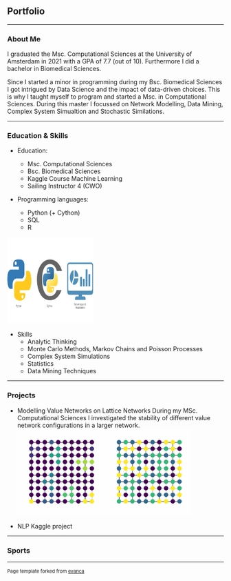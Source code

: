 ## Portfolio

---

### About Me

I graduated the Msc. Computational Sciences at the University of Amsterdam in 2021 with a GPA of 7.7 (out of 10). Furthermore I did a bachelor in Biomedical Sciences. 

Since I started a minor in programming during my Bsc. Biomedical Sciences I got intrigued by Data Science and the impact of data-driven choices. This is why I taught myself to program and started a Msc. in Computational Sciences. During this master I focussed on Network Modelling, Data Mining, Complex System Simualtion and Stochastic Similations. 

<!-- <img src="images/dummy_thumbnail.jpg?raw=true"/> -->
---

### Education & Skills
- Education:
  - Msc. Computational Sciences
  - Bsc. Biomedical Sciences
  - Kaggle Course Machine Learning
  - Sailing Instructor 4 (CWO)
 
- Programming languages: 
  - Python (+ Cython)
  - SQL
  - R

<img src="images/newfig.png" width="200" height="200"/>
  
- Skills
  - Analytic Thinking
  - Monte Carlo Methods, Markov Chains and Poisson Processes
  - Complex System Simulations
  - Statistics
  - Data Mining Techniques

---

### Projects

- Modelling Value Networks on Lattice Networks
During my MSc. Computational Sciences I investigated the stability of different value network configurations in a larger network.
<img src="images/Global.gif" width="200" height="200"/> <img src="images/Local.gif" width="200" height="200"/>
<!-- <img src="https://media.giphy.com/media/vFKqnCdLPNOKc/giphy.gif" width="40" height="40" />  -->


- NLP Kaggle project

---

### Sports

---
<p style="font-size:11px">Page template forked from <a href="https://github.com/evanca/quick-portfolio">evanca</a></p>
<!-- Remove above link if you don't want to attibute -->
